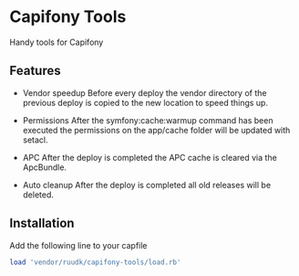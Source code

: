 Capifony Tools
==============

Handy tools for Capifony

## Features

* Vendor speedup
  Before every deploy the vendor directory of the previous deploy is copied
  to the new location to speed things up.

* Permissions
  After the symfony:cache:warmup command has been executed the permissions on
  the app/cache folder will be updated with setacl.

* APC
  After the deploy is completed the APC cache is cleared via the ApcBundle.

* Auto cleanup
  After the deploy is completed all old releases will be deleted.

## Installation

Add the following line to your capfile

````rb
load 'vendor/ruudk/capifony-tools/load.rb'
````
